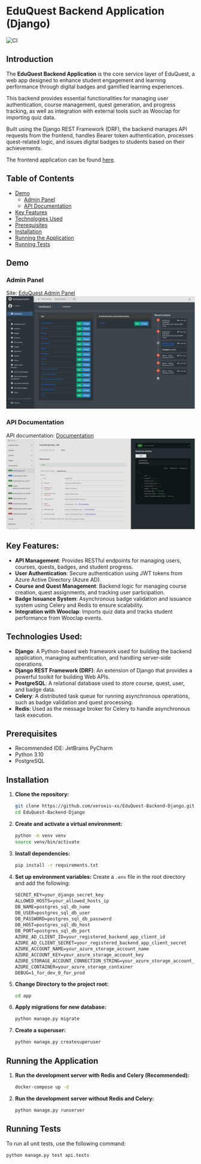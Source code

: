 # EduQuest Backend Application (Django)

![CI](https://github.com/xeroxis-xs/EduQuest-Backend-Django/actions/workflows/main_eduquest-backend.yml/badge.svg)

## Introduction
The **EduQuest Backend Application** is the core service layer of EduQuest, a web app designed to enhance student engagement and learning performance through digital badges and gamified learning experiences. 

This backend provides essential functionalities for managing user authentication, course management, quest generation, and progress tracking, as well as integration with external tools such as Wooclap for importing quiz data.

Built using the Django REST Framework (DRF), the backend manages API requests from the frontend, handles Bearer token authentication, processes quest-related logic, and issues digital badges to students based on their achievements.

The frontend application can be found [here](https://github.com/xeroxis-xs/EduQuest-Frontend-ReactJS).

## Table of Contents
- [Demo](#demo)
  - [Admin Panel](#admin-panel)
  - [API Documentation](#api-documentation)
- [Key Features](#key-features)
- [Technologies Used](#technologies-used)
- [Prerequisites](#prerequisites)
- [Installation](#installation)
- [Running the Application](#running-the-application)
- [Running Tests](#running-tests)

## Demo
### Admin Panel
Site: [EduQuest Admin Panel](https://eduquest-admin.azurewebsites.net/)
![img.png](img.png)

### API Documentation
API documentation: [Documentation](https://eduquest-admin.azurewebsites.net/docs/)
![img_1.png](img_1.png)


## Key Features:
- **API Management**: Provides RESTful endpoints for managing users, courses, quests, badges, and student progress.
- **User Authentication**: Secure authentication using JWT tokens from Azure Active Directory (Azure AD).
- **Course and Quest Management**: Backend logic for managing course creation, quest assignments, and tracking user participation.
- **Badge Issuance System**: Asynchronous badge validation and issuance system using Celery and Redis to ensure scalability.
- **Integration with Wooclap**: Imports quiz data and tracks student performance from Wooclap events.


## Technologies Used:
- **Django**: A Python-based web framework used for building the backend application, managing authentication, and handling server-side operations.
- **Django REST Framework (DRF)**: An extension of Django that provides a powerful toolkit for building Web APIs.
- **PostgreSQL**: A relational database used to store course, quest, user, and badge data.
- **Celery**: A distributed task queue for running asynchronous operations, such as badge validation and quest processing.
- **Redis**: Used as the message broker for Celery to handle asynchronous task execution.

## Prerequisites
- Recommended IDE: JetBrains PyCharm
- Python 3.10
- PostgreSQL

## Installation

1. **Clone the repository:**
    ```bash
    git clone https://github.com/xeroxis-xs/EduQuest-Backend-Django.git
    cd EduQuest-Backend-Django
    ```

2. **Create and activate a virtual environment:**
    ```bash
    python -m venv venv
    source venv/bin/activate
    ```

3. **Install dependencies:**
    ```bash
    pip install -r requirements.txt
    ```

4. **Set up environment variables:**
    Create a `.env` file in the root directory and add the following:
    ```env
    SECRET_KEY=your_django_secret_key
    ALLOWED_HOSTS=your_allowed_hosts_ip
    DB_NAME=postgres_sql_db_name
    DB_USER=postgres_sql_db_user
    DB_PASSWORD=postgres_sql_db_password
    DB_HOST=postgres_sql_db_host
    DB_PORT=postgres_sql_db_port
    AZURE_AD_CLIENT_ID=your_registered_backend_app_client_id
    AZURE_AD_CLIENT_SECRET=your_registered_backend_app_client_secret
    AZURE_ACCOUNT_NAME=your_azure_storage_account_name
    AZURE_ACCOUNT_KEY=your_azure_storage_account_key
    AZURE_STORAGE_ACCOUNT_CONNECTION_STRING=your_azure_storage_account_connection_string
    AZURE_CONTAINER=your_azure_storage_container
    DEBUG=1_for_dev_0_for_prod
    ```

5. **Change Directory to the project root:**
    ```bash
    cd app
   ```

6. **Apply migrations for new database:**
    ```bash
    python manage.py migrate
    ```

7. **Create a superuser:**
    ```bash
    python manage.py createsuperuser
    ```

## Running the Application
1. **Run the development server with Redis and Celery (Recommended):**
    ```bash
   docker-compose up -d
   ```
   
1. **Run the development server without Redis and Celery:**
    ```bash
    python manage.py runserver
    ```



## Running Tests
To run all unit tests, use the following command:
```bash
python manage.py test api.tests
```
